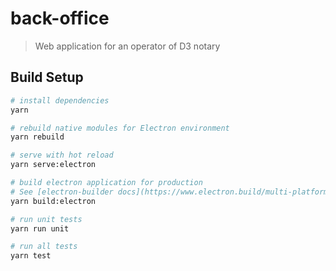 # back-office

> Web application for an operator of D3 notary

## Build Setup

``` bash
# install dependencies
yarn

# rebuild native modules for Electron environment
yarn rebuild

# serve with hot reload
yarn serve:electron

# build electron application for production
# See [electron-builder docs](https://www.electron.build/multi-platform-build) for multi platform build
yarn build:electron

# run unit tests
yarn run unit

# run all tests
yarn test
```